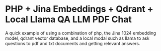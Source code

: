 # PHP + Jina Embeddings + Qdrant + Local Llama QA LLM PDF Chat
 A quick example of using a combination of php, the Jina 1024 embedding model, qdrant vector database, and a local modal such as llama to ask questions to pdf and txt documents and getting relevant answers.
